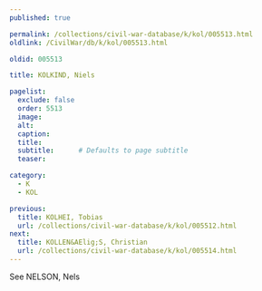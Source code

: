```yaml
---
published: true

permalink: /collections/civil-war-database/k/kol/005513.html
oldlink: /CivilWar/db/k/kol/005513.html

oldid: 005513

title: KOLKIND, Niels

pagelist:
  exclude: false
  order: 5513
  image: 
  alt:
  caption:
  title:
  subtitle:      # Defaults to page subtitle
  teaser:

category: 
  - K 
  - KOL

previous:
  title: KOLHEI, Tobias
  url: /collections/civil-war-database/k/kol/005512.html  
next:
  title: KOLLEN&AElig;S, Christian
  url: /collections/civil-war-database/k/kol/005514.html   
---
```

See NELSON, Nels